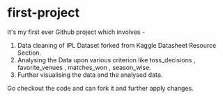 # first-project

It's my first ever Github project which involves - 
 1. Data cleaning of IPL Dataset forked from Kaggle Datasheet Resource Section.
 2. Analysing the Data upon various criterion like toss_decisions , favorite_venues , matches_won , season_wise.
 3. Further visualising the data and the analysed data.
      

Go checkout the code and can fork it and further apply changes.

